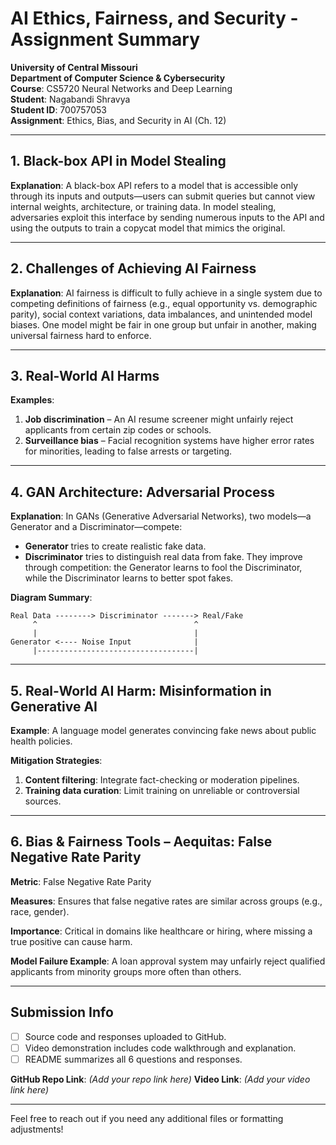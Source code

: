 # AI Ethics, Fairness, and Security - Assignment Summary

**University of Central Missouri**  
**Department of Computer Science & Cybersecurity**  
**Course**: CS5720 Neural Networks and Deep Learning  
**Student**: Nagabandi Shravya  
**Student ID**: 700757053  
**Assignment**: Ethics, Bias, and Security in AI (Ch. 12)  

---

## 1. Black-box API in Model Stealing
**Explanation**: A black-box API refers to a model that is accessible only through its inputs and outputs—users can submit queries but cannot view internal weights, architecture, or training data. In model stealing, adversaries exploit this interface by sending numerous inputs to the API and using the outputs to train a copycat model that mimics the original.

---

## 2. Challenges of Achieving AI Fairness
**Explanation**: AI fairness is difficult to fully achieve in a single system due to competing definitions of fairness (e.g., equal opportunity vs. demographic parity), social context variations, data imbalances, and unintended model biases. One model might be fair in one group but unfair in another, making universal fairness hard to enforce.

---

## 3. Real-World AI Harms
**Examples**:
1. **Job discrimination** – An AI resume screener might unfairly reject applicants from certain zip codes or schools.
2. **Surveillance bias** – Facial recognition systems have higher error rates for minorities, leading to false arrests or targeting.

---

## 4. GAN Architecture: Adversarial Process
**Explanation**: In GANs (Generative Adversarial Networks), two models—a Generator and a Discriminator—compete:
- **Generator** tries to create realistic fake data.
- **Discriminator** tries to distinguish real data from fake.
They improve through competition: the Generator learns to fool the Discriminator, while the Discriminator learns to better spot fakes.

**Diagram Summary**:
```
Real Data --------> Discriminator -------> Real/Fake
     ^                                   ^
     |                                   |
Generator <---- Noise Input              |
     |-----------------------------------|
```

---

## 5. Real-World AI Harm: Misinformation in Generative AI
**Example**: A language model generates convincing fake news about public health policies.

**Mitigation Strategies**:
1. **Content filtering**: Integrate fact-checking or moderation pipelines.
2. **Training data curation**: Limit training on unreliable or controversial sources.

---

## 6. Bias & Fairness Tools – Aequitas: False Negative Rate Parity
**Metric**: False Negative Rate Parity

**Measures**: Ensures that false negative rates are similar across groups (e.g., race, gender).

**Importance**: Critical in domains like healthcare or hiring, where missing a true positive can cause harm.

**Model Failure Example**: A loan approval system may unfairly reject qualified applicants from minority groups more often than others.

---

## Submission Info
- [ ] Source code and responses uploaded to GitHub.
- [ ] Video demonstration includes code walkthrough and explanation.
- [ ] README summarizes all 6 questions and responses.

**GitHub Repo Link**: *(Add your repo link here)*
**Video Link**: *(Add your video link here)*

---

Feel free to reach out if you need any additional files or formatting adjustments!

